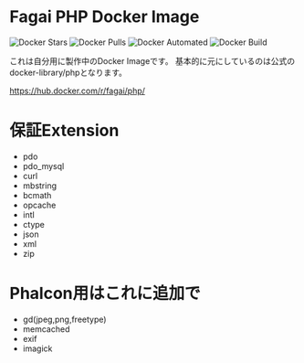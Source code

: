 # Fagai PHP Docker Image

![Docker Stars](https://img.shields.io/docker/stars/fagai/php.svg)
![Docker Pulls](https://img.shields.io/docker/pulls/fagai/php.svg)
![Docker Automated](https://img.shields.io/docker/automated/fagai/php.svg)
![Docker Build](https://img.shields.io/docker/build/fagai/php.svg)

これは自分用に製作中のDocker Imageです。
基本的に元にしているのは公式のdocker-library/phpとなります。

https://hub.docker.com/r/fagai/php/

# 保証Extension

* pdo
* pdo_mysql
* curl
* mbstring
* bcmath
* opcache
* intl
* ctype
* json
* xml
* zip

# Phalcon用はこれに追加で

* gd(jpeg,png,freetype)
* memcached
* exif
* imagick
